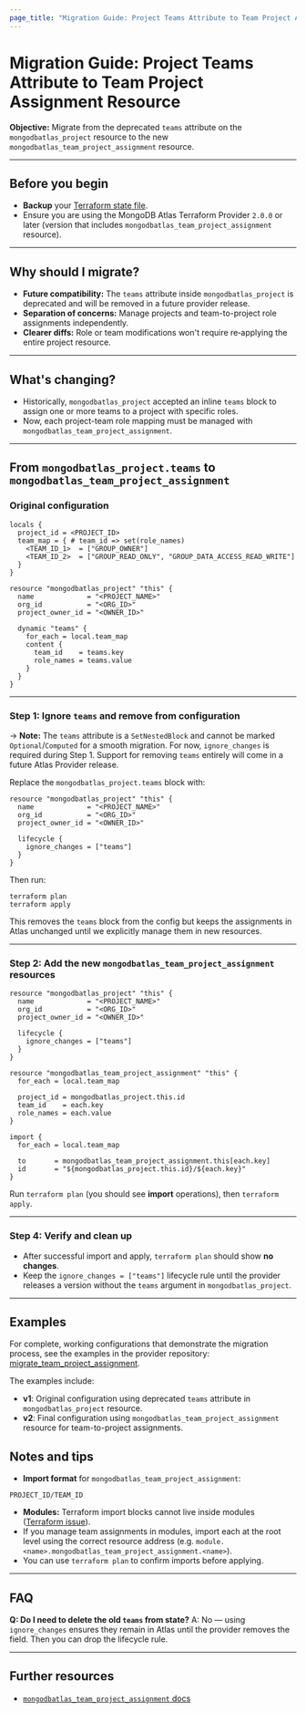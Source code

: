 ```yaml
---
page_title: "Migration Guide: Project Teams Attribute to Team Project Assignment Resource"
---
```


  
# Migration Guide: Project Teams Attribute to Team Project Assignment Resource
  
**Objective:** Migrate from the deprecated `teams` attribute on the `mongodbatlas_project` resource to the new `mongodbatlas_team_project_assignment` resource.  
  
---  
  
## Before you begin  
  
- **Backup** your [Terraform state file](https://developer.hashicorp.com/terraform/cli/commands/state).  
- Ensure you are using the MongoDB Atlas Terraform Provider `2.0.0` or later (version that includes `mongodbatlas_team_project_assignment` resource).
  
---  
  
## Why should I migrate?  
  
- **Future compatibility:** The `teams` attribute inside `mongodbatlas_project` is deprecated and will be removed in a future provider release.  
- **Separation of concerns:** Manage projects and team-to-project role assignments independently.  
- **Clearer diffs:** Role or team modifications won't require re‑applying the entire project resource.  
  
---  
  
## What's changing?  
  
- Historically, `mongodbatlas_project` accepted an inline `teams` block to assign one or more teams to a project with specific roles.  
- Now, each project-team role mapping must be managed with `mongodbatlas_team_project_assignment`.

---

## From `mongodbatlas_project.teams` to `mongodbatlas_team_project_assignment`

### Original configuration
  
```hcl  
locals {  
  project_id = <PROJECT_ID>  
  team_map = { # team_id => set(role_names)
    <TEAM_ID_1>  = ["GROUP_OWNER"]
    <TEAM_ID_2>  = ["GROUP_READ_ONLY", "GROUP_DATA_ACCESS_READ_WRITE"]
  }
}

resource "mongodbatlas_project" "this" {
  name             = "<PROJECT_NAME>"
  org_id           = "<ORG_ID>"
  project_owner_id = "<OWNER_ID>"

  dynamic "teams" {
    for_each = local.team_map
    content {  
      team_id    = teams.key  
      role_names = teams.value  
    }  
  }  
}  
```  

---  
  
### Step 1: Ignore `teams` and remove from configuration

-> **Note:** The `teams` attribute is a `SetNestedBlock` and cannot be marked `Optional`/`Computed` for a smooth migration. For now, `ignore_changes` is required during Step 1. Support for removing `teams` entirely will come in a future Atlas Provider release.

Replace the `mongodbatlas_project.teams` block with:  
  
```hcl  
resource "mongodbatlas_project" "this" {  
  name             = "<PROJECT_NAME>"
  org_id           = "<ORG_ID>"
  project_owner_id = "<OWNER_ID>"  
  
  lifecycle {  
    ignore_changes = ["teams"]  
  }  
}  
```  
  
Then run:  
  
```shell  
terraform plan  
terraform apply  
```  
  
This removes the `teams` block from the config but keeps the assignments in Atlas unchanged until we explicitly manage them in new resources.  
  
---  
  
### Step 2: Add the new `mongodbatlas_team_project_assignment` resources  
  
```hcl  
resource "mongodbatlas_project" "this" {  
  name             = "<PROJECT_NAME>"
  org_id           = "<ORG_ID>"
  project_owner_id = "<OWNER_ID>"  
  
  lifecycle {  
    ignore_changes = ["teams"]  
  }  
}

resource "mongodbatlas_team_project_assignment" "this" {  
  for_each = local.team_map  
  
  project_id = mongodbatlas_project.this.id  
  team_id    = each.key  
  role_names = each.value  
}  
 
import {  
  for_each = local.team_map

  to       = mongodbatlas_team_project_assignment.this[each.key]
  id       = "${mongodbatlas_project.this.id}/${each.key}"
}  
```
  
Run `terraform plan` (you should see **import** operations), then `terraform apply`. 
  
---  
  
### Step 4: Verify and clean up  
  
- After successful import and apply, `terraform plan` should show **no changes**.  
- Keep the `ignore_changes = ["teams"]` lifecycle rule until the provider releases a version without the `teams` argument in `mongodbatlas_project`.  
  
---

## Examples

For complete, working configurations that demonstrate the migration process, see the examples in the provider repository: [migrate_team_project_assignment](https://github.com/mongodb/terraform-provider-mongodbatlas/tree/v2.0.0/examples/migrate_team_project_assignment).

The examples include:
- **v1**: Original configuration using deprecated `teams` attribute in `mongodbatlas_project` resource.
- **v2**: Final configuration using `mongodbatlas_team_project_assignment` resource for team-to-project assignments.
  
## Notes and tips  
  
- **Import format** for `mongodbatlas_team_project_assignment`:  
```  
PROJECT_ID/TEAM_ID  
```  
- **Modules:** Terraform import blocks cannot live inside modules ([Terraform issue](https://github.com/hashicorp/terraform/issues/33474)). 
- If you manage team assignments in modules, import each at the root level using the correct resource address (e.g. `module.<name>.mongodbatlas_team_project_assignment.<name>`).  
- You can use `terraform plan` to confirm imports before applying.  
  
---  
  
## FAQ  

**Q: Do I need to delete the old `teams` from state?**
A: No — using `ignore_changes` ensures they remain in Atlas until the provider removes the field. Then you can drop the lifecycle rule.  
  
---  
  
## Further resources  
- [`mongodbatlas_team_project_assignment` docs](https://registry.terraform.io/providers/mongodb/mongodbatlas/latest/docs/resources/team_project_assignment)
